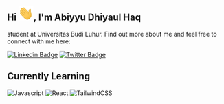 ## Hi <img width="35" src="https://github.com/1999AZZAR/1999AZZAR/blob/main/resources/img/waving.gif">, I'm Abiyyu Dhiyaul Haq
student at Universitas Budi Luhur. Find out more about me and feel free to connect with me here:

[![Linkedin Badge](https://img.shields.io/badge/-Abiyyu-blue?style=flat-square&logo=Linkedin&logoColor=white&link=https://www.linkedin.com/in/abiyyu-dhiyaul-haq-333575268/)](https://www.linkedin.com/in/abiyyu-dhiyaul-haq-333575268/)
[![Twitter Badge](https://img.shields.io/badge/-_biyyu-blue?style=flat-square&logo=Twitter&logoColor=white&link=https://twitter.com/_biyyu)](https://twitter.com/_biyyu)

## Currently Learning
![Javascript](https://img.shields.io/badge/Javascript-Language-EDF24B?style=for-the-badge&logo=javascript)
![React](https://img.shields.io/badge/React-Frontend-61DAFB?style=for-the-badge&logo=react)
![TailwindCSS](https://img.shields.io/badge/TailwindCSS-CSS-38B2AC?style=for-the-badge&logo=tailwind-css)


    
